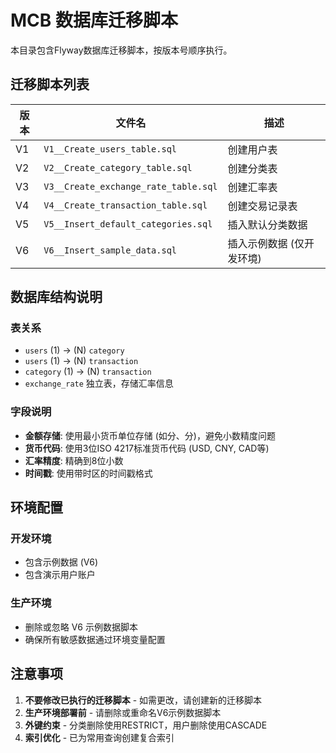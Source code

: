# MCB 数据库迁移脚本

本目录包含Flyway数据库迁移脚本，按版本号顺序执行。

## 迁移脚本列表

| 版本 | 文件名 | 描述 |
|------|--------|------|
| V1 | `V1__Create_users_table.sql` | 创建用户表 |
| V2 | `V2__Create_category_table.sql` | 创建分类表 |
| V3 | `V3__Create_exchange_rate_table.sql` | 创建汇率表 |
| V4 | `V4__Create_transaction_table.sql` | 创建交易记录表 |
| V5 | `V5__Insert_default_categories.sql` | 插入默认分类数据 |
| V6 | `V6__Insert_sample_data.sql` | 插入示例数据 (仅开发环境) |

## 数据库结构说明

### 表关系
- `users` (1) → (N) `category` 
- `users` (1) → (N) `transaction`
- `category` (1) → (N) `transaction`
- `exchange_rate` 独立表，存储汇率信息

### 字段说明
- **金额存储**: 使用最小货币单位存储 (如分、分)，避免小数精度问题
- **货币代码**: 使用3位ISO 4217标准货币代码 (USD, CNY, CAD等)
- **汇率精度**: 精确到8位小数
- **时间戳**: 使用带时区的时间戳格式

## 环境配置

### 开发环境
- 包含示例数据 (V6)
- 包含演示用户账户

### 生产环境
- 删除或忽略 V6 示例数据脚本
- 确保所有敏感数据通过环境变量配置

## 注意事项

1. **不要修改已执行的迁移脚本** - 如需更改，请创建新的迁移脚本
2. **生产环境部署前** - 请删除或重命名V6示例数据脚本
3. **外键约束** - 分类删除使用RESTRICT，用户删除使用CASCADE
4. **索引优化** - 已为常用查询创建复合索引